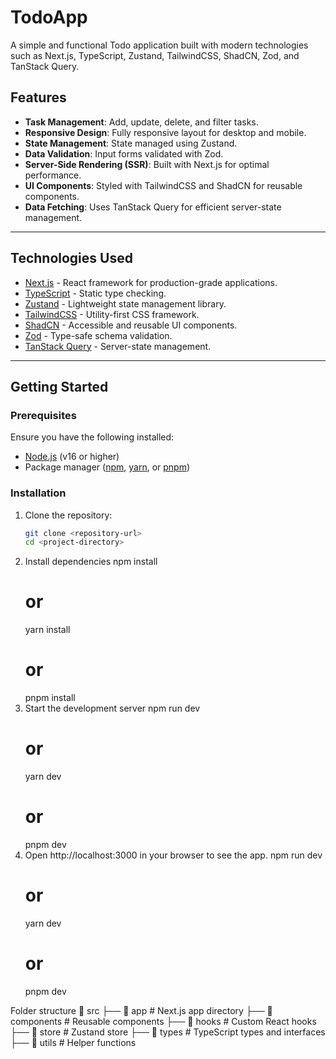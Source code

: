# TodoApp

A simple and functional Todo application built with modern technologies such as Next.js, TypeScript, Zustand, TailwindCSS, ShadCN, Zod, and TanStack Query.

## Features

- **Task Management**: Add, update, delete, and filter tasks.
- **Responsive Design**: Fully responsive layout for desktop and mobile.
- **State Management**: State managed using Zustand.
- **Data Validation**: Input forms validated with Zod.
- **Server-Side Rendering (SSR)**: Built with Next.js for optimal performance.
- **UI Components**: Styled with TailwindCSS and ShadCN for reusable components.
- **Data Fetching**: Uses TanStack Query for efficient server-state management.

---

## Technologies Used

- [Next.js](https://nextjs.org/) - React framework for production-grade applications.
- [TypeScript](https://www.typescriptlang.org/) - Static type checking.
- [Zustand](https://zustand-demo.pmnd.rs/) - Lightweight state management library.
- [TailwindCSS](https://tailwindcss.com/) - Utility-first CSS framework.
- [ShadCN](https://shadcn.dev/) - Accessible and reusable UI components.
- [Zod](https://zod.dev/) - Type-safe schema validation.
- [TanStack Query](https://tanstack.com/query/v4) - Server-state management.

---

## Getting Started

### Prerequisites

Ensure you have the following installed:
- [Node.js](https://nodejs.org/) (v16 or higher)
- Package manager ([npm](https://www.npmjs.com/), [yarn](https://yarnpkg.com/), or [pnpm](https://pnpm.io/))

### Installation

1. Clone the repository:
   ```bash
   git clone <repository-url>
   cd <project-directory>
2. Install dependencies 
    npm install
    # or
    yarn install
    # or
    pnpm install
3. Start the development server
    npm run dev
    # or
    yarn dev
    # or
    pnpm dev
4. Open http://localhost:3000 in your   browser to see the app.
    npm run dev
    # or
    yarn dev
    # or
    pnpm dev

Folder structure
📂 src
├── 📂 app         # Next.js app directory
├── 📂 components  # Reusable components
├── 📂 hooks       # Custom React hooks
├── 📂 store       # Zustand store
├── 📂 types       # TypeScript types and interfaces
├── 📂 utils       # Helper functions
